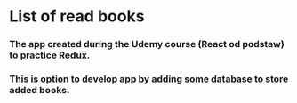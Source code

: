 # List of read books

### The app created during the Udemy course (React od podstaw) to practice Redux.
### This is option to develop app by adding some database to store added books.

